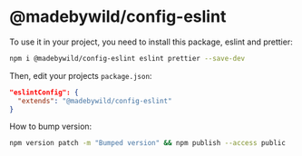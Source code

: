 # @madebywild/config-eslint

To use it in your project, you need to install this package, eslint and prettier:

```bash
npm i @madebywild/config-eslint eslint prettier --save-dev
```

Then, edit your projects `package.json`:

```json
"eslintConfig": {
  "extends": "@madebywild/config-eslint"
}
```

How to bump version:

```bash
npm version patch -m "Bumped version" && npm publish --access public
```
